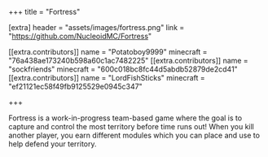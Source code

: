 +++
title = "Fortress"

[extra]
header = "assets/images/fortress.png"
link = "https://github.com/NucleoidMC/Fortress"

[[extra.contributors]]
name = "Potatoboy9999"
minecraft = "76a438ae173240b598a60c1ac7482225"
[[extra.contributors]]
name = "sockfriends"
minecraft = "600c018bc8fc44d5abdb52879de2cd41"
[[extra.contributors]]
name = "LordFishSticks"
minecraft = "ef21121ec58f49fb9125529e0945c347"

+++

Fortress is a work-in-progress team-based game where the goal is to capture and control the most territory before time runs out! When you kill another player, you earn different modules which you can place and use to help defend your territory.
